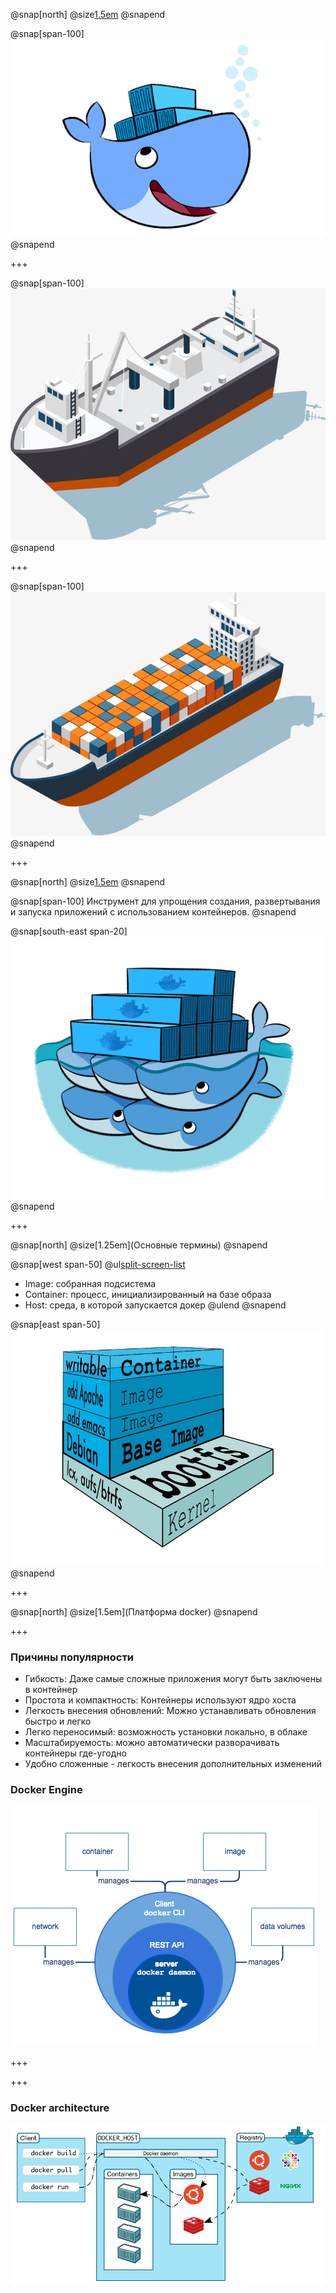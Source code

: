 @snap[north]
@size[1.5em](Docker)
@snapend

@snap[span-100]
![logo](images/Intro-to-Docker.png)
@snapend

+++

@snap[span-100]
![logo](images/ship.jpg)
@snapend

+++

@snap[span-100]
![logo](images/ship2.jpg)
@snapend

+++

@snap[north]
@size[1.5em](Docker)
@snapend

@snap[span-100]
Инструмент для упрощения создания, развертывания и запуска приложений с использованием контейнеров.
@snapend

@snap[south-east span-20]
![logo](images/docker-whales.png)
@snapend

+++

@snap[north]
@size[1.25em](Основные термины)
@snapend


@snap[west span-50]
@ul[split-screen-list](false)
  - Image: собранная подсистема
  - Container: процесс, инициализированный на базе образа
  - Host: среда, в которой запускается докер
@ulend
@snapend

@snap[east span-50]
![logo](images/container.jpg)
@snapend

+++

@snap[north]
@size[1.5em](Платформа docker)
@snapend


+++

### Причины популярности

- Гибкость: Даже самые сложные приложения могут быть заключены в контейнер
- Простота и компактность: Контейнеры используют ядро хоста
- Легкость внесения обновлений: Можно устанавливать обновления быстро и легко
- Легко переносимый: возможность установки локально, в облаке
- Масштабируемость: можно автоматически разворачивать контейнеры где-угодно 
- Удобно сложенные - легкость внесения дополнительных изменений

### Docker Engine

![Docker Engine](images/engine.png)

+++



+++

### Docker architecture

![Docker Architecture](images/architecture.png)
